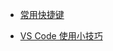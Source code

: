 * [常用快捷键](http://www.cnblogs.com/bindong/p/6045957.html)

* [VS Code 使用小技巧](https://zhuanlan.zhihu.com/p/22880087)







